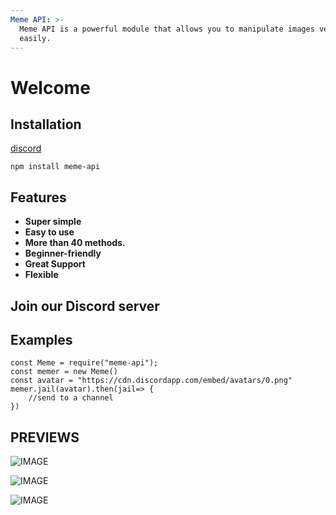 ```yaml
---
Meme API: >-
  Meme API is a powerful module that allows you to manipulate images very
  easily.
---
```


# Welcome

## **Installation** <a id="installation"></a>
[discord](https://discord.gg/emD44ZJaSA)

```text
npm install meme-api
```

## **Features**

* **Super simple**
* **Easy to use** 
* **More than 40 methods.**
* **Beginner-friendly** 
* **Great Support**
* **Flexible**

## Join our Discord server

## Examples

```text
const Meme = require("meme-api");
const memer = new Meme()
const avatar = "https://cdn.discordapp.com/embed/avatars/0.png"
memer.jail(avatar).then(jail=> {
    //send to a channel 
})
```

## PREVIEWS

![IMAGE](../.gitbook/assets/example-meme-api.png)

![IMAGE](../.gitbook/assets/facts-1.png)

![IMAGE](../.gitbook/assets/facts-2.png)

